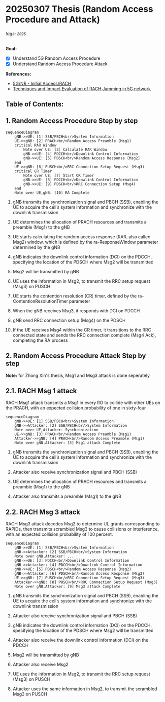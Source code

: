 # 20250307 Thesis (Random Access Procedure and Attack)

###### tags: `2025`

**Goal:**
- [x] Understand 5G Random Access Procedure
- [x] Understand Random Access Procedure Attack

**References:**
- [5G/NR - Initial Access/RACH](https://www.sharetechnote.com/html/5G/5G_RACH.html)
- [Techniques and Impact Evaluation of RACH Jamming in 5G network](https://etheses.lib.ntust.edu.tw/thesis/detail/64057b454c8e6e7e11cfd2812c8fecf7/)

**Table of Contents:**
- 

## 1. Random Access Procedure Step by step

```mermaid
sequenceDiagram
    gNB->>UE: [1] SSB/PBCH<br/>System Information
    UE->>gNB: [2] PRACH<br/>Random Access Preamble (Msg1)
    critical RAR Window
        Note over UE: [3] Calculate RAR Window
        gNB->>UE: [4] PDCCH<br/>Downlink Control Information
        gNB->>UE: [5] PDSCH<br/>Random Access Response (Msg2)
    end
    UE->>gNB: [6] PUSCH<br/>RRC Connection Setup Request (Msg3)
    critical CR Timer
        Note over UE: [7] Start CR Timer
        gNB->>UE: [8] PDCCH<br/>Donwlink Control Information
        gNB->>UE: [9] PDSCH<br/>RRC Connection Setup (Msg4)
    end
    Note over UE,gNB: [10] RA Complete
```

1.  gNB transmits the synchronization signal and PBCH (SSB), enabling the UE to acquire the cell’s system information and synchronize with the downlink
transmission

2. UE determines the allocation of PRACH resources and transmits a preamble (Msg1) to the gNB

3. UE starts calculating the random access response (RAR, also called Msg2) window, which is defined by the ra-ResponseWindow parameter determined by the gNB

4. gNB indicates the downlink control information (DCI) on the PDCCH, specifying the location of the PDSCH where Msg2 will be transmitted

5. Msg2 will be transmitted by gNB

6. UE uses the information in Msg2, to transmit the RRC setup request (Msg3) on PUSCH

7. UE starts the contention resolution (CR) timer, defined by the ra-ContentionResolutionTimer parameter

8. When the gNB receives Msg3, it responds with DCI on PDCCH

9. gNB send RRC connection setup (Msg4) on the PDSCH

10.  If the UE receives Msg4 within the CR timer, it transitions to the RRC connected state and sends the RRC connection complete (Msg4 Ack), completing the RA process

## 2. Random Access Procedure Attack Step by step

**Note:** for Zhong Xin's thesis, Msg1 and Msg3 attack is done seperately

## 2.1. RACH Msg 1 attack

RACH Msg1 attack transmits a Msg1 in every RO to collide with other UEs on the PRACH, with an expected collision probability of one in sixty-four

```mermaid
sequenceDiagram
    gNB->>UE: [1] SSB/PBCH<br/>System Information
    gNB->>Attacker: [2] SSB/PBCH<br/>System Information
    Note over UE,Attacker: Synchronization
    UE->>gNB: [3] PRACH<br/>Random Access Preamble (Msg1)
    Attacker->>gNB: [4] PRACH<br/>Random Access Preamble (Msg1)
    Note over gNB,Attacker: [5] Msg1 attack Complete
```

1.  gNB transmits the synchronization signal and PBCH (SSB), enabling the UE to acquire the cell’s system information and synchronize with the downlink
transmission

2. Attacker also receive synchronization signal and PBCH (SSB)

3. UE determines the allocation of PRACH resources and transmits a preamble (Msg1) to the gNB

4. Attacker also transmits a preamble (Msg1) to the gNB

## 2.2. RACH Msg 3 attack

RACH Msg3 attack decodes Msg2 to determine UL grants corresponding to RAPIDs, then transmits scrambled Msg3 to cause collisions or interference, with an expected collision probability of 100 percent.

```mermaid
sequenceDiagram
    gNB->>UE: [1] SSB/PBCH<br/>System Information
    gNB->>Attacker: [2] SSB/PBCH<br/>System Information
    Note over gNB,Attacker: ...
    gNB->>UE: [3] PDCCH<br/>Downlink Control Information
    gNB->>Attacker: [4] PDCCH<br/>Downlink Control Information
    gNB->>UE: [5] PDSCH<br/>Random Access Response (Msg2)
    gNB->>Attacker: [6] PDSCH<br/>Random Access Response (Msg2)
    UE->>gNB: [7] PUSCH<br/>RRC Connection Setup Request (Msg3)
    Attacker->>gNB: [8] PUSCH<br/>RRC Connection Setup Request (Msg3)
    Note over gNB,Attacker: [9] Msg3 attack Complete
```

1.  gNB transmits the synchronization signal and PBCH (SSB), enabling the UE to acquire the cell’s system information and synchronize with the downlink
transmission

2. Attacker also receive synchronization signal and PBCH (SSB)

3. gNB indicates the downlink control information (DCI) on the PDCCH, specifying the location of the PDSCH where Msg2 will be transmitted

4. Attacker also receive the downlink control information (DCI) on the PDCCH

5. Msg2 will be transmitted by gNB

6. Attacker also receive Msg2

7. UE uses the information in Msg2, to transmit the RRC setup request (Msg3) on PUSCH

8. Attacker uses the same information in Msg2, to transmit the scrambled Msg3 on PUSCH
